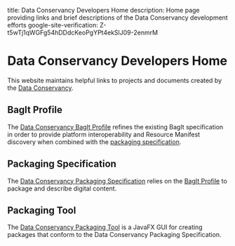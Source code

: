 title: Data Conservancy Developers Home
description: Home page providing links and brief descriptions of the Data Conservancy 
             development efforts
google-site-verification: Z-t5wTj1qWGFg54hDDdcKeoPgYPt4ekSlJ09-2enmrM
             
# <a name="top"/> Data Conservancy Developers Home

This website maintains helpful links to projects and documents created by the [Data Conservancy][dc].

## <a name="bagit-profile"/> BagIt Profile

The [Data Conservancy BagIt Profile][bagit-profile-1.0] refines the existing BagIt specification 
in order to provide platform interoperability and Resource Manifest discovery when combined with the
[packaging specification](#packaging-spec).

## <a name="packaging-spec"/> Packaging Specification

The [Data Conservancy Packaging Specification][packaging-spec-1.0] relies on the [BagIt Profile](#bagit-profile) to 
package and describe digital content. 

## <a name="packaging-tool"/> Packaging Tool

The [Data Conservancy Packaging Tool][packaging-tool] is a JavaFX GUI for creating packages that conform to the Data Conservancy Packaging Specification.

[dc]: http://dataconservancy.org "Data Conservancy Home Page"
[packaging-spec-1.0]: http://dataconservancy.github.io/dc-packaging-spec/dc-packaging-spec-1.0.html "Data Conservancy Packaging Specification 1.0"
[bagit-profile-1.0]: http://dataconservancy.github.io/dc-packaging-spec/dc-bagit-profile-1.0.html "Data Conservancy BagIt Profile 1.0"
[packaging-tool]: https://github.com/DataConservancy/dcs-packaging-tool "Data Conservancy Packaging Tool"

